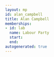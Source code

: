 ```yaml
---
layout: mp
id: alan_campbell
title: Alan Campbell
memberships:
- id: lab
  name: Labour Party
  start: 
  end: 
autogenerated: true
---
```

